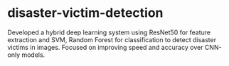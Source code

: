 # disaster-victim-detection
Developed a hybrid deep learning system using ResNet50 for feature extraction and SVM, Random Forest for classification to detect disaster victims in images. Focused on improving speed and accuracy over CNN-only models.
